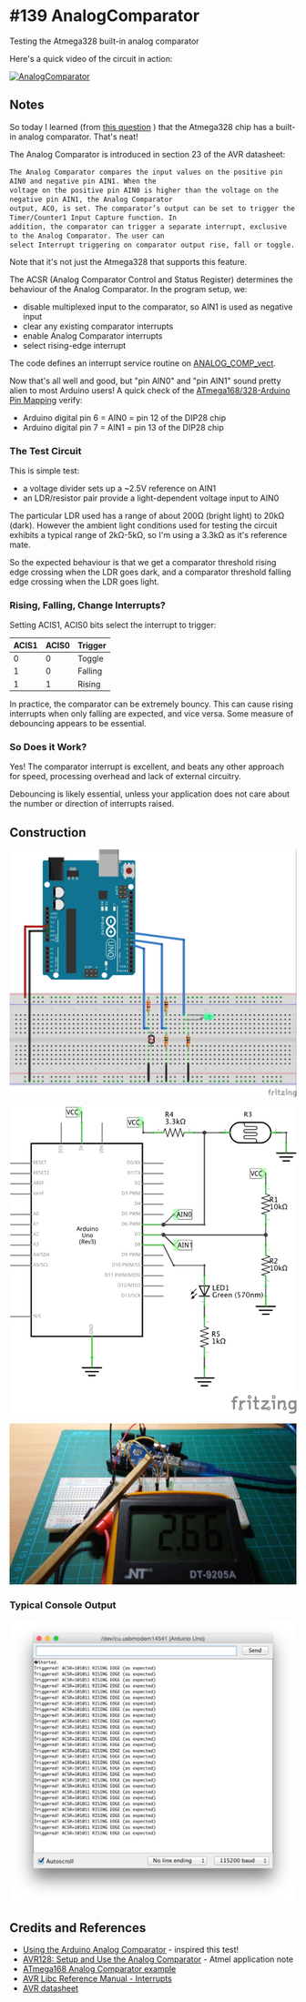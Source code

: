 # #139 AnalogComparator

Testing the Atmega328 built-in analog comparator

Here's a quick video of the circuit in action:

[![AnalogComparator](http://img.youtube.com/vi/lyO25PaMD3c/0.jpg)](http://www.youtube.com/watch?v=lyO25PaMD3c)

## Notes

So today I learned (from
[this question](http://arduino.stackexchange.com/questions/14725/optimizing-an-arduino-code)
) that the Atmega328 chip has a built-in analog comparator. That's neat!

The Analog Comparator is introduced in section 23 of the AVR datasheet:

    The Analog Comparator compares the input values on the positive pin AIN0 and negative pin AIN1. When the
    voltage on the positive pin AIN0 is higher than the voltage on the negative pin AIN1, the Analog Comparator
    output, ACO, is set. The comparator’s output can be set to trigger the Timer/Counter1 Input Capture function. In
    addition, the comparator can trigger a separate interrupt, exclusive to the Analog Comparator. The user can
    select Interrupt triggering on comparator output rise, fall or toggle.

Note that it's not just the Atmega328 that supports this feature.

The ACSR (Analog Comparator Control and Status Register) determines the behaviour of the Analog Comparator.
In the program setup, we:
* disable multiplexed input to the comparator, so AIN1 is used as negative input
* clear any existing comparator interrupts
* enable Analog Comparator interrupts
* select rising-edge interrupt

The code defines an interrupt service routine on [ANALOG_COMP_vect](http://www.nongnu.org/avr-libc/user-manual/group__avr__interrupts.html).

Now that's all well and good, but "pin AIN0" and "pin AIN1" sound pretty alien to most Arduino users!
A quick check of the [ATmega168/328-Arduino Pin Mapping](https://www.arduino.cc/en/Hacking/PinMapping168) verify:
* Arduino digital pin 6 = AIN0 = pin 12 of the DIP28 chip
* Arduino digital pin 7 = AIN1 = pin 13 of the DIP28 chip

### The Test Circuit

This is simple test:
* a voltage divider sets up a ~2.5V reference on AIN1
* an LDR/resistor pair provide a light-dependent voltage input to AIN0

The particular LDR used has a range of about 200Ω (bright light) to 20kΩ (dark).
However the ambient light conditions used for testing the circuit exhibits a typical range of 2kΩ-5kΩ,
so I'm using a 3.3kΩ as it's reference mate.

So the expected behaviour is that we get a comparator threshold rising edge crossing when the LDR goes dark,
and a comparator threshold falling edge crossing when the LDR goes light.

### Rising, Falling, Change Interrupts?

Setting ACIS1, ACIS0 bits select the interrupt to trigger:

| ACIS1 | ACIS0 | Trigger |
|-------|-------|---------|
|  0    | 0     | Toggle  |
|  1    | 0     | Falling |
|  1    | 1     | Rising  |

In practice, the comparator can be extremely bouncy.
This can cause rising interrupts when only falling are expected, and vice versa.
Some measure of debouncing appears to be essential.

### So Does it Work?

Yes! The comparator interrupt is excellent, and beats any other approach for speed, processing overhead and lack of external circuitry.

Debouncing is likely essential, unless your application does not care about the number or direction of interrupts raised.

## Construction

![Breadboard](./assets/AnalogComparator_bb.jpg?raw=true)

![The Schematic](./assets/AnalogComparator_schematic.jpg?raw=true)

![The Build](./assets/AnalogComparator_build.jpg?raw=true)

### Typical Console Output

![Console Output](./assets/AnalogComparator_console.png?raw=true)

## Credits and References
* [Using the Arduino Analog Comparator](http://www.gammon.com.au/forum/?id=11916) - inspired this test!
* [AVR128: Setup and Use the Analog Comparator](http://www.atmel.com/Images/doc0934.pdf) - Atmel application note
* [ATmega168 Analog Comparator example](https://gist.github.com/szczys/1428418)
* [AVR Libc Reference Manual - Interrupts](http://www.atmel.com/webdoc/AVRLibcReferenceManual/group__avr__interrupts.html)
* [AVR datasheet](http://www.atmel.com/images/Atmel-8271-8-bit-AVR-Microcontroller-ATmega48A-48PA-88A-88PA-168A-168PA-328-328P_datasheet_Complete.pdf)
